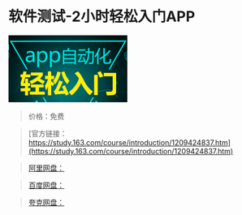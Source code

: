 # 软件测试-2小时轻松入门APP

![img](../../../assets/study163/free/7ee9a033de6c455ab49245c64cb47f08.png)

> 价格：免费

> [官方链接：https://study.163.com/course/introduction/1209424837.htm](https://study.163.com/course/introduction/1209424837.htm)

> [阿里网盘：]()

> [百度网盘：]()

> [夸克网盘：]()
